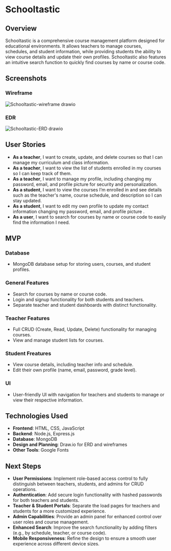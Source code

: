 # Schooltastic
## Overview
Schooltastic is a comprehensive course management platform designed for educational environments. It allows teachers to manage courses, schedules, and student information, while providing students the ability to view course details and update their own profiles. Schooltastic also features an intuitive search function to quickly find courses by name or course code.
## Screenshots
### Wireframe
![Schooltastic-wireframe drawio](https://github.com/user-attachments/assets/df4d0e50-79c4-49b3-a468-f0b0c9599eed)
### EDR
![Schooltastic-ERD drawio](https://github.com/user-attachments/assets/7478ade2-6f69-4244-a908-7a1e32cb6884)
## User Stories
- **As a teacher**, I want to create, update, and delete courses so that I can manage my curriculum and class information.
- **As a teacher**, I want to view the list of students enrolled in my courses so I can keep track of them.
- **As a teacher**, I want to manage my profile, including changing my password, email, and profile picture for security and personalization.
- **As a student**, I want to view the courses I’m enrolled in and see details such as the teacher's name, course schedule, and description so I can stay updated.
- **As a student**, I want to edit my own profile to update my contact information changing my password, email, and profile picture .
- **As a user**, I want to search for courses by name or course code to easily find the information I need.
## MVP
### Database
- MongoDB database setup for storing users, courses, and student profiles.
### General Features
- Search for courses by name or course code.
- Login and signup functionality for both students and teachers.
- Separate teacher and student dashboards with distinct functionality.
### Teacher Features
- Full CRUD (Create, Read, Update, Delete) functionality for managing courses.
- View and manage student lists for courses.
### Student Freatures
- View course details, including teacher info and schedule.
- Edit their own profile (name, email, password, grade level).
### UI
- User-friendly UI with navigation for teachers and students to manage or view their respective information.
## Technologies Used
- **Frontend**: HTML, CSS, JavaScript
- **Backend**: Node.js, Express.js
- **Database**: MongoDB
- **Design and Planning**: Draw.io for ERD and wireframes
- **Other Tools**: Google Fonts
## Next Steps
- **User Permissions**: Implement role-based access control to fully distinguish between teachers, students, and admins for CRUD operations.
- **Authentication**: Add secure login functionality with hashed passwords for both teachers and students.
- **Teacher & Student Portals**: Separate the load pages for teachers and students for a more customized experience.
- **Admin Capabilities**: Provide an admin panel for enhanced control over user roles and course management.
- **Enhanced Search**: Improve the search functionality by adding filters (e.g., by schedule, teacher, or course code).
- **Mobile Responsiveness**: Refine the design to ensure a smooth user experience across different device sizes.


 
